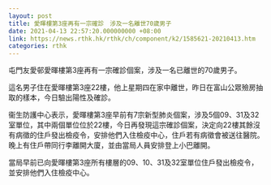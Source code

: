 ```yaml
---
layout: post
title: 愛暉樓第3座再有一宗確診　涉及一名離世70歲男子
date: 2021-04-13 22:57:20.000000000 +08:00
link: https://news.rthk.hk/rthk/ch/component/k2/1585621-20210413.htm
categories: rthk
---
```


屯門友愛邨愛暉樓第3座再有一宗確診個案，涉及一名已離世的70歲男子。

這名男子住在愛暉樓第3座22樓，他上星期四在家中離世，昨日在富山公眾殮房抽取的樣本，今日驗出陽性及確診。

衞生防護中心表示，愛暉樓第3座早前有7宗新型肺炎個案，涉及5個09、31及32室單位，其中兩個單位位於22樓，今日再發現這宗確診個案，決定向22樓其餘沒有病徵的住戶發出檢疫令，安排他們入住檢疫中心，住戶若有病徵會被送往醫院。晚上有住戶帶同行李離開大廈，並由當局人員安排登上小巴離開。

當局早前已向愛暉樓第3座所有樓層的09、10、31及32室單位住戶發出檢疫令，並安排他們入住檢疫中心。
